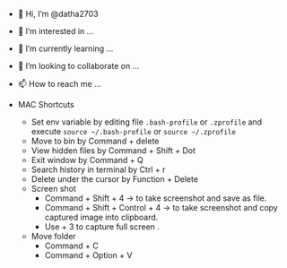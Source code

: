 - 👋 Hi, I’m @datha2703
- 👀 I’m interested in ...
- 🌱 I’m currently learning ...
- 💞️ I’m looking to collaborate on ...
- 📫 How to reach me ...

- MAC Shortcuts
   - Set env variable by editing file `.bash-profile` or `.zprofile` and execute `source ~/.bash-profile` or `source ~/.zprofile`
   - Move to bin by Command + delete
   - View hidden files by Command + Shift + Dot
   - Exit window by Command + Q
   - Search history in terminal by Ctrl + r
   - Delete under the cursor by Function + Delete
   - Screen shot
      - Command + Shift + 4 → to take screenshot and save as file.
      - Command + Shift + Control + 4 → to take screenshot and copy captured image into clipboard.
      - Use + 3 to capture full screen . 
   - Move folder
      - Command + C
      - Command + Option + V


<!---
datha2703/datha2703 is a ✨ special ✨ repository because its `README.md` (this file) appears on your GitHub profile.
You can click the Preview link to take a look at your changes.
--->

